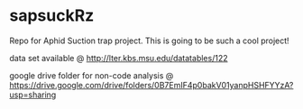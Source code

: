 # sapsuckRz
Repo for Aphid Suction trap project.
This is going to be such a cool project!

data set available @ http://lter.kbs.msu.edu/datatables/122

google drive folder for non-code analysis @ https://drive.google.com/drive/folders/0B7EmIF4p0bakV01yanpHSHFYYzA?usp=sharing
